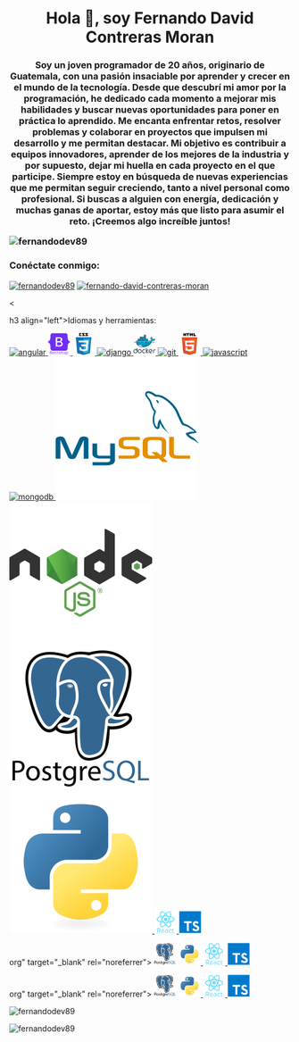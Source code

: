 <h1 align="center">Hola 👋, soy Fernando David Contreras Moran</h1>
<h3 align="center">Soy un joven programador de 20 años, originario de Guatemala, con una pasión insaciable por aprender y crecer en el mundo de la tecnología. Desde que descubrí mi amor por la programación, he dedicado cada momento a mejorar mis habilidades y buscar nuevas oportunidades para poner en práctica lo aprendido. Me encanta enfrentar retos, resolver problemas y colaborar en proyectos que impulsen mi desarrollo y me permitan destacar. Mi objetivo es contribuir a equipos innovadores, aprender de los mejores de la industria y por supuesto, dejar mi huella en cada proyecto en el que participe. Siempre estoy en búsqueda de nuevas experiencias que me permitan seguir creciendo, tanto a nivel personal como profesional. Si buscas a alguien con energía, dedicación y muchas ganas de aportar, estoy más que listo para asumir el reto. ¡Creemos algo increíble juntos!</p>

<p align="left"> <img src="https://komarev.com/ghpvc/?username=fernandodev89&label=Profile%20views&color=0e75b6&style=flat" alt="fernandodev89" /> </p>

<h3 align="left">Conéctate conmigo:</h3>
<p align="left">
<a href="https://dev.to/fernandodev89" target="blank"><img align="center" src="https://raw.githubusercontent.com/rahuldkjain/github-profile-readme-generator/master/src/images/icons/Social/devto.svg" alt="fernandodev89" height="30" width="40" /></a>
<a href="https://linkedin.com/in/fernando-david-contreras-moran" target="blank"><img align="center" src="https://raw.githubusercontent.com/rahuldkjain/github-profile-readme-generator/master/src/images/icons/Social/linked-in-alt.svg" alt="fernando-david-contreras-moran" height="30" width="40" /></a> </p>
<

h3 align="left">Idiomas y herramientas:</h3>
<p align="left"> <a href="https://angular.io" target="_blank" rel="noreferrer"> <img src="https://angular.io/assets/images/logos/angular/angular.svg" alt="angular" width="40" height="40"/> </a> <a href="https://getbootstrap.com" target="_blank" rel="noreferrer"> <img src="https://raw.githubusercontent.com/devicons/devicon/master/icons/bootstrap/bootstrap-plain-wordmark.svg" alt="bootstrap" width="40" height="40"/> </a> <a href="https://www.w3schools.com/css/" target="_blank" rel="noreferrer"> <img src="https://raw.githubusercontent.com/devicons/devicon/master/icons/css3/css3-original-wordmark.svg" alt="css3" width="40" height="40"/> </a> <a href="https://www.djangoproject.com/" target="_blank" rel="noreferrer"> <img src="https://cdn.worldvectorlogo.com/logos/django.svg" alt="django" width="40" height="40"/> </a> <a href="https://www.docker.com/" target="_blank" rel="noreferrer"> <img src="https://raw.githubusercontent.com/devicons/devicon/master/icons/docker/docker-original-wordmark.svg" alt="docker" width="40" height="40"/> </a> <a href="https://git-scm.com/" target="_blank" rel="noreferrer"> <img src="https://www.vectorlogo.zone/logos/git-scm/git-scm-icon.svg" alt="git" width="40" height="40"/> </a> <a href="https://www.w3.org/html/" target="_blank" rel="noreferrer"> <img src="https://raw.githubusercontent.com/devicons/devicon/master/icons/html5/html5-original-wordmark.svg" alt="html5" width="40" height="40"/> </a> <a href="https://developer.mozilla.org/es-ES/docs/Web/JavaScript" target="_blank" rel="noreferrer"> <img <img src="https://raw.githubusercontent.com/devicons/devicon/master/icons/mongodb/marca-palabra-mongodb-original.svg" alt="javascript" width="40" height="40"/> </a> <a href="https://www.mongodb.com/" target="_blank" rel="noreferrer"> <img src="https://raw.githubusercontent.com/devicons/devicon/master/icons/mongodb/marca-palabra-mongodb-original.svg" alt="mongodb" ancho="40" alto="40"/> </a> <a href="https://www.mysql.com/" destino="_blank" rel="noreferrer"> <img src="https://raw.githubusercontent.com/devicons/devicon/master/icons/mysql/mysql-original-wordmark.svg" alt="mysql" ancho="40" alto="40"/> </a> <a href="https://nodejs.org" destino="_blank" rel="noreferrer"> <img src="https://raw.githubusercontent.com/devicons/devicon/master/icons/nodejs/nodejs-original-wordmark.svg" alt="nodejs" ancho="40" alto="40"/> </a> <a href="https://www.postgresql.org" destino="_blank" rel="noreferrer"> <img src="https://raw.githubusercontent.com/devicons/devicon/master/icons/postgresql/postgresql-original-wordmark.svg" alt="postgresql" ancho="40" alto="40"/> </a> <a href="https://www.python.org" destino="_blank" rel="noreferrer"> <img src="https://raw.githubusercontent.com/devicons/devicon/master/icons/python/python-original.svg" alt="python" ancho="40" alto="40"/> </a> <a href="https://reactjs.org/" destino="_blank" rel="noreferrer"> <img <img src="https://raw.githubusercontent.com/devicons/devicon/master/icons/react/react-original-wordmark.svg" alt="react" width="40" height="40"/> </a> <a href="https://www.typescriptlang.org/" target="_blank" rel="noreferrer"> <img src="https://raw.githubusercontent.com/devicons/devicon/master/icons/typescript/typescript-original.svg" alt="typescript" width="40" height="40"/> </a> </p>org" target="_blank" rel="noreferrer"> <img src="https://raw.githubusercontent.com/devicons/devicon/master/icons/postgresql/postgresql-original-wordmark.svg" alt="postgresql" width="40" height="40"/> </a> <a href="https://www.python.org" target="_blank" rel="noreferrer"> <img src="https://raw.githubusercontent.com/devicons/devicon/master/icons/python/python-original.svg" alt="python" width="40" height="40"/> </a> <a href="https://reactjs.org/" target="_blank" rel="noreferrer"> <img <img src="https://raw.githubusercontent.com/devicons/devicon/master/icons/react/react-original-wordmark.svg" alt="react" width="40" height="40"/> </a> <a href="https://www.typescriptlang.org/" target="_blank" rel="noreferrer"> <img src="https://raw.githubusercontent.com/devicons/devicon/master/icons/typescript/typescript-original.svg" alt="typescript" width="40" height="40"/> </a> </p>org" target="_blank" rel="noreferrer"> <img src="https://raw.githubusercontent.com/devicons/devicon/master/icons/postgresql/postgresql-original-wordmark.svg" alt="postgresql" width="40" height="40"/> </a> <a href="https://www.python.org" target="_blank" rel="noreferrer"> <img src="https://raw.githubusercontent.com/devicons/devicon/master/icons/python/python-original.svg" alt="python" width="40" height="40"/> </a> <a href="https://reactjs.org/" target="_blank" rel="noreferrer"> <img <img src="https://raw.githubusercontent.com/devicons/devicon/master/icons/react/react-original-wordmark.svg" alt="react" width="40" height="40"/> </a> <a href="https://www.typescriptlang.org/" target="_blank" rel="noreferrer"> <img src="https://raw.githubusercontent.com/devicons/devicon/master/icons/typescript/typescript-original.svg" alt="typescript" width="40" height="40"/> </a> </p>

<p><img align="izquierda" src="https://github-readme-stats.vercel.app/api/top-langs?username=fernandodev89&show_icons=true&locale=es&layout=compact" alt="fernandodev89" /></p>

<p> <img align="centro" src="https://github-readme-stats.vercel.app/api?username=fernandodev89&show_icons=true&locale=es" alt="fernandodev89" /></p>
